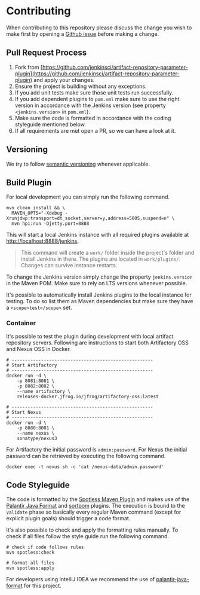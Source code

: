 # Contributing

When contributing to this repository please discuss the change you wish to make first by opening
a [Github issue](https://github.com/jenkinsci/artifact-repository-parameter-plugin/issues) before
making a change.

## Pull Request Process

1. Fork from [https://github.com/jenkinsci/artifact-repository-parameter-plugin](https://github.com/jenkinsci/artifact-repository-parameter-plugin)
   and apply your changes.
2. Ensure the project is building without any exceptions.
3. If you add unit tests make sure those unit tests run successfully.
4. If you add dependent plugins to `pom.xml` make sure to use the right version in accordance with
   the Jenkins version (see property `<jenkins.version>` in `pom.xml`).
5. Make sure the code is formatted in accordance with the coding styleguide mentioned below.
6. If all requirements are met open a PR, so we can have a look at it.

## Versioning

We try to follow [semantic versioning](https://semver.org/) whenever applicable.

## Build Plugin

For local development you can simply run the following command.
```
mvn clean install && \
  MAVEN_OPTS="-Xdebug -Xrunjdwp:transport=dt_socket,server=y,address=5005,suspend=n" \
  mvn hpi:run -Djetty.port=8888 
```

This will start a local Jenkins instance with all required plugins available at
[http://localhost:8888/jenkins](http://localhost:8888/jenkins).

> This command will create a `work/` folder inside the project's folder and install
> Jenkins in there. The plugins are located in `work/plugins/`. Changes can survive
> instance restarts.

To change the Jenkins version simply change the property `jenkins.version` in the
Maven POM. Make sure to rely on LTS versions whenever possible.

It's possible to automatically install Jenkins plugins to the local instance for testing.
To do so list them as Maven dependencies but make sure they have a `<scope>test</scope>`
set.

### Container

It's possible to test the plugin during development with local artifact repository servers.
Following are instructions to start both Artifactory OSS and Nexus OSS in Docker.

```
# -----------------------------------------------------
# Start Artifactory
# -----------------------------------------------------
docker run -d \
    -p 8081:8081 \
    -p 8082:8082 \
    --name artifactory \
    releases-docker.jfrog.io/jfrog/artifactory-oss:latest

# -----------------------------------------------------
# Start Nexus
# -----------------------------------------------------
docker run -d \
    -p 8080:8081 \
    --name nexus \
    sonatype/nexus3
```

For Artifactory the initial password is `admin:password`. For Nexus the initial password
can be retrieved by executing the following command.

```
docker exec -t nexus sh -c 'cat /nexus-data/admin.password'
```

## Code Styleguide

The code is formatted by the [Spotless Maven Plugin](https://github.com/diffplug/spotless/tree/main/plugin-maven)
and makes use of the [Palantir Java Format](https://github.com/palantir/palantir-java-format)
and [sortpom](https://github.com/Ekryd/sortpom) plugins. The execution is bound to the
`validate` phase so basically every regular Maven command (except for explicit plugin goals)
should trigger a code format.

It's also possible to check and apply the formatting rules manually. To check if all
files follow the style guide run the following command.

```
# check if code follows rules
mvn spotless:check

# format all files
mvn spotless:apply
```

For developers using IntelliJ IDEA we recommend the use of [palantir-java-format](https://plugins.jetbrains.com/plugin/13180-palantir-java-format)
for this project.
